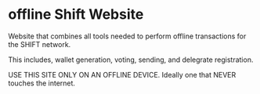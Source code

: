 # offline Shift Website
Website that combines all tools needed to perform offline transactions for the SHIFT network.

This includes, wallet generation, voting, sending, and delegrate registration.

USE THIS SITE ONLY ON AN OFFLINE DEVICE.  Ideally one that NEVER touches the internet.

